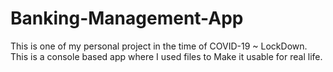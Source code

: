 # Banking-Management-App
This is one of my personal project in the time of COVID-19 ~ LockDown. This is a console based app where I used files to Make it usable for real life.
